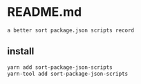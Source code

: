 # README.md

    a better sort package.json scripts record

## install

```bash
yarn add sort-package-json-scripts
yarn-tool add sort-package-json-scripts
```

